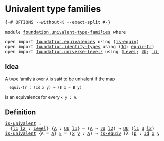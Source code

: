 # Univalent type families

<pre class="Agda"><a id="36" class="Symbol">{-#</a> <a id="40" class="Keyword">OPTIONS</a> <a id="48" class="Pragma">--without-K</a> <a id="60" class="Pragma">--exact-split</a> <a id="74" class="Symbol">#-}</a>

<a id="79" class="Keyword">module</a> <a id="86" href="foundation.univalent-type-families.html" class="Module">foundation.univalent-type-families</a> <a id="121" class="Keyword">where</a>

<a id="128" class="Keyword">open</a> <a id="133" class="Keyword">import</a> <a id="140" href="foundation.equivalences.html" class="Module">foundation.equivalences</a> <a id="164" class="Keyword">using</a> <a id="170" class="Symbol">(</a><a id="171" href="foundation-core.equivalences.html#1542" class="Function">is-equiv</a><a id="179" class="Symbol">)</a>
<a id="181" class="Keyword">open</a> <a id="186" class="Keyword">import</a> <a id="193" href="foundation.identity-types.html" class="Module">foundation.identity-types</a> <a id="219" class="Keyword">using</a> <a id="225" class="Symbol">(</a><a id="226" href="foundation-core.identity-types.html#1754" class="Datatype">Id</a><a id="228" class="Symbol">;</a> <a id="230" href="foundation.identity-types.html#3840" class="Function">equiv-tr</a><a id="238" class="Symbol">)</a>
<a id="240" class="Keyword">open</a> <a id="245" class="Keyword">import</a> <a id="252" href="foundation.universe-levels.html" class="Module">foundation.universe-levels</a> <a id="279" class="Keyword">using</a> <a id="285" class="Symbol">(</a><a id="286" href="Agda.Primitive.html#597" class="Postulate">Level</a><a id="291" class="Symbol">;</a> <a id="293" href="foundation-core.universe-levels.html#222" class="Primitive">UU</a><a id="295" class="Symbol">;</a> <a id="297" href="Agda.Primitive.html#810" class="Primitive Operator">_⊔_</a><a id="300" class="Symbol">)</a>
</pre>
## Idea

A type family `B` over `A` is said to be univalent if the map

```md
  equiv-tr : (Id x y) → (B x ≃ B y)
```

is an equivalence for every `x y : A`.

## Definition

<pre class="Agda"><a id="is-univalent"></a><a id="489" href="foundation.univalent-type-families.html#489" class="Function">is-univalent</a> <a id="502" class="Symbol">:</a>
  <a id="506" class="Symbol">{</a><a id="507" href="foundation.univalent-type-families.html#507" class="Bound">l1</a> <a id="510" href="foundation.univalent-type-families.html#510" class="Bound">l2</a> <a id="513" class="Symbol">:</a> <a id="515" href="Agda.Primitive.html#597" class="Postulate">Level</a><a id="520" class="Symbol">}</a> <a id="522" class="Symbol">{</a><a id="523" href="foundation.univalent-type-families.html#523" class="Bound">A</a> <a id="525" class="Symbol">:</a> <a id="527" href="foundation-core.universe-levels.html#222" class="Primitive">UU</a> <a id="530" href="foundation.univalent-type-families.html#507" class="Bound">l1</a><a id="532" class="Symbol">}</a> <a id="534" class="Symbol">→</a> <a id="536" class="Symbol">(</a><a id="537" href="foundation.univalent-type-families.html#523" class="Bound">A</a> <a id="539" class="Symbol">→</a> <a id="541" href="foundation-core.universe-levels.html#222" class="Primitive">UU</a> <a id="544" href="foundation.univalent-type-families.html#510" class="Bound">l2</a><a id="546" class="Symbol">)</a> <a id="548" class="Symbol">→</a> <a id="550" href="foundation-core.universe-levels.html#222" class="Primitive">UU</a> <a id="553" class="Symbol">(</a><a id="554" href="foundation.univalent-type-families.html#507" class="Bound">l1</a> <a id="557" href="Agda.Primitive.html#810" class="Primitive Operator">⊔</a> <a id="559" href="foundation.univalent-type-families.html#510" class="Bound">l2</a><a id="561" class="Symbol">)</a>
<a id="563" href="foundation.univalent-type-families.html#489" class="Function">is-univalent</a> <a id="576" class="Symbol">{</a><a id="577" class="Argument">A</a> <a id="579" class="Symbol">=</a> <a id="581" href="foundation.univalent-type-families.html#581" class="Bound">A</a><a id="582" class="Symbol">}</a> <a id="584" href="foundation.univalent-type-families.html#584" class="Bound">B</a> <a id="586" class="Symbol">=</a> <a id="588" class="Symbol">(</a><a id="589" href="foundation.univalent-type-families.html#589" class="Bound">x</a> <a id="591" href="foundation.univalent-type-families.html#591" class="Bound">y</a> <a id="593" class="Symbol">:</a> <a id="595" href="foundation.univalent-type-families.html#581" class="Bound">A</a><a id="596" class="Symbol">)</a> <a id="598" class="Symbol">→</a> <a id="600" href="foundation-core.equivalences.html#1542" class="Function">is-equiv</a> <a id="609" class="Symbol">(λ</a> <a id="612" class="Symbol">(</a><a id="613" href="foundation.univalent-type-families.html#613" class="Bound">p</a> <a id="615" class="Symbol">:</a> <a id="617" href="foundation-core.identity-types.html#1754" class="Datatype">Id</a> <a id="620" href="foundation.univalent-type-families.html#589" class="Bound">x</a> <a id="622" href="foundation.univalent-type-families.html#591" class="Bound">y</a><a id="623" class="Symbol">)</a> <a id="625" class="Symbol">→</a> <a id="627" href="foundation.identity-types.html#3840" class="Function">equiv-tr</a> <a id="636" href="foundation.univalent-type-families.html#584" class="Bound">B</a> <a id="638" href="foundation.univalent-type-families.html#613" class="Bound">p</a><a id="639" class="Symbol">)</a>
</pre>